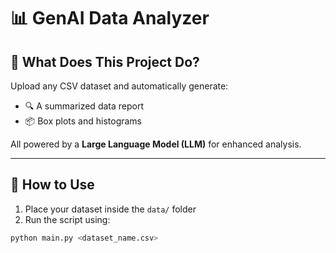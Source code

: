 # 📊 GenAI Data Analyzer

## 🚀 What Does This Project Do?

Upload any CSV dataset and automatically generate:
- 🔍 A summarized data report  
- 📦 Box plots and histograms  

All powered by a **Large Language Model (LLM)** for enhanced analysis.

---

## 📁 How to Use

1. Place your dataset inside the `data/` folder  
2. Run the script using:

```bash
python main.py <dataset_name.csv>
